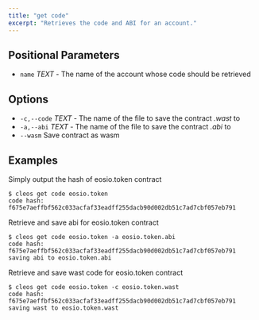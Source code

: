 ```yaml
---
title: "get code"
excerpt: "Retrieves the code and ABI for an account."
---
```

## Positional Parameters
- `name` _TEXT_ - The name of the account whose code should be retrieved
## Options
- `-c,--code` _TEXT_ - The name of the file to save the contract _.wast_ to
- `-a,--abi` _TEXT_ - The name of the file to save the contract _.abi_ to
- `--wasm` Save contract as wasm
## Examples
Simply output the hash of eosio.token contract 

```shell
$ cleos get code eosio.token
code hash: f675e7aeffbf562c033acfaf33eadff255dacb90d002db51c7ad7cbf057eb791
```
Retrieve and save abi for eosio.token contract

```shell
$ cleos get code eosio.token -a eosio.token.abi
code hash: f675e7aeffbf562c033acfaf33eadff255dacb90d002db51c7ad7cbf057eb791
saving abi to eosio.token.abi
```
Retrieve and save wast code for eosio.token contract

```shell
$ cleos get code eosio.token -c eosio.token.wast
code hash: f675e7aeffbf562c033acfaf33eadff255dacb90d002db51c7ad7cbf057eb791
saving wast to eosio.token.wast
```
